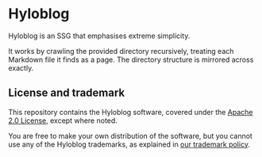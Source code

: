 # Hyloblog

Hyloblog is an SSG that emphasises extreme simplicity.

It works by crawling the provided directory recursively, treating each Markdown
file it finds as a page.
The directory structure is mirrored across exactly.

## License and trademark

This repository contains the Hyloblog software, covered under the 
[Apache 2.0 License](LICENSE),
except where noted.

You are free to make your own distribution of the software, but you cannot use
any of the Hyloblog trademarks, as explained in
[our trademark policy](TRADEMARK.md).
